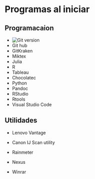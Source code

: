 # Programas al iniciar

## Programacaion

- ![Git version ](https://git-scm.com/download/win)
- Git hub
- GitKraken
- Miktex
- Julia
- R 
- Tableau
- Chocolatec
- Python
- Pandoc
- RStudio
- Rtools
- Visual Studio Code


## Utilidades

- Lenovo Vantage
- Canon IJ Scan utility

- Rainmeter
- Nexus

- Winrar